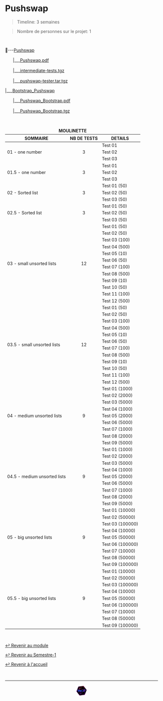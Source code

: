 # Pushswap

> Timeline: 3 semaines

> Nombre de personnes sur le projet: 1

<br>

📂---[Pushswap](https://github.com/Studio-17/Epitech-Subjects/tree/main/Semester-1/B-CPE-110/Pushswap/Pushswap)

ㅤㅤ|\_\_\_[Pushswap.pdf](https://github.com/Studio-17/Epitech-Subjects/blob/main/Semester-1/B-CPE-110/Pushswap/Pushswap/Pushswap.pdf)

ㅤㅤ|\_\_\_[intermediate-tests.tgz](https://github.com/Studio-17/Epitech-Subjects/blob/main/Semester-1/B-CPE-110/Pushswap/Pushswap/intermediate-tests.tgz)

ㅤㅤ|\_\_\_[pushswap-tester.tar.tgz](https://github.com/Studio-17/Epitech-Subjects/blob/main/Semester-1/B-CPE-110/Pushswap/Pushswap/pushswap-tester.tar.gz)

|\_\_\_[Bootstrap_Pushswap](https://github.com/Studio-17/Epitech-Subjects/tree/main/Semester-1/B-CPE-110/Pushswap/Bootstrap_Pushswap)

ㅤㅤ|\_\_\_[Pushswap_Bootstrap.pdf](https://github.com/Studio-17/Epitech-Subjects/blob/main/Semester-1/B-CPE-110/Pushswap/Bootstrap_Pushswap/Pushswap_Bootstrap.pdf)

ㅤㅤ|\_\_\_[Pushswap_Bootstrap.tgz](https://github.com/Studio-17/Epitech-Subjects/blob/main/Semester-1/B-CPE-110/Pushswap/Bootstrap_Pushswap/Pushswap_Bootstrap.tgz)

<br>

<table align="center">
    <thead>
        <tr>
            <td colspan="3" align="center"><strong>MOULINETTE</strong></td>
        </tr>
        <tr>
            <th>SOMMAIRE</th>
            <th>NB DE TESTS</th>
            <th>DETAILS</th>
        </tr>
    </thead>
    <tbody>
        <tr>
            <td rowspan="3">01 - one number</td>
            <td rowspan="3" style="text-align: center;">3</td>
            <td>Test 01</td>
        </tr>
        <tr>
            <td>Test 02</td>
        </tr>
        <tr>
            <td>Test 03</td>
        </tr>
        <tr>
            <td rowspan="3">01.5 - one number</td>
            <td rowspan="3" style="text-align: center;">3</td>
            <td>Test 01</td>
        </tr>
        <tr>
            <td>Test 02</td>
        </tr>
        <tr>
            <td>Test 03</td>
        </tr>
        <tr>
            <td rowspan="3">02 - Sorted list</td>
            <td rowspan="3" style="text-align: center;">3</td>
            <td>Test 01 (50)</td>
        </tr>
        <tr>
            <td>Test 02 (50)</td>
        </tr>
        <tr>
            <td>Test 03 (50)</td>
        </tr>
        <tr>
            <td rowspan="3">02.5 - Sorted list</td>
            <td rowspan="3" style="text-align: center;">3</td>
            <td>Test 01 (50)</td>
        </tr>
        <tr>
            <td>Test 02 (50)</td>
        </tr>
        <tr>
            <td>Test 03 (50)</td>
        </tr>
        <tr>
            <td rowspan="12">03 - small unsorted lists</td>
            <td rowspan="12" style="text-align: center;">12</td>
            <td>Test 01 (50)</td>
        </tr>
        <tr>
            <td>Test 02 (50)</td>
        </tr>
        <tr>
            <td>Test 03 (100)</td>
        </tr>
        <tr>
            <td>Test 04 (500)</td>
        </tr>
        <tr>
            <td>Test 05 (10)</td>
        </tr>
        <tr>
            <td>Test 06 (50)</td>
        </tr>
        <tr>
            <td>Test 07 (100)</td>
        </tr>
        <tr>
            <td>Test 08 (500)</td>
        </tr>
        <tr>
            <td>Test 09 (10)</td>
        </tr>
        <tr>
            <td>Test 10 (50)</td>
        </tr>
        <tr>
            <td>Test 11 (100)</td>
        </tr>
        <tr>
            <td>Test 12 (500)</td>
        </tr>
        <tr>
            <td rowspan="12">03.5 - small unsorted lists</td>
            <td rowspan="12" style="text-align: center;">12</td>
            <td>Test 01 (50)</td>
        </tr>
        <tr>
            <td>Test 02 (50)</td>
        </tr>
        <tr>
            <td>Test 03 (100)</td>
        </tr>
        <tr>
            <td>Test 04 (500)</td>
        </tr>
        <tr>
            <td>Test 05 (10)</td>
        </tr>
        <tr>
            <td>Test 06 (50)</td>
        </tr>
        <tr>
            <td>Test 07 (100)</td>
        </tr>
        <tr>
            <td>Test 08 (500)</td>
        </tr>
        <tr>
            <td>Test 09 (10)</td>
        </tr>
        <tr>
            <td>Test 10 (50)</td>
        </tr>
        <tr>
            <td>Test 11 (100)</td>
        </tr>
        <tr>
            <td>Test 12 (500)</td>
        </tr>
        <tr>
            <td rowspan="9">04 - medium unsorted lists</td>
            <td rowspan="9" style="text-align: center;">9</td>
            <td>Test 01 (1000)</td>
        </tr>
        <tr>
            <td>Test 02 (2000)</td>
        </tr>
        <tr>
            <td>Test 03 (5000)</td>
        </tr>
        <tr>
            <td>Test 04 (1000)</td>
        </tr>
        <tr>
            <td>Test 05 (2000)</td>
        </tr>
        <tr>
            <td>Test 06 (5000)</td>
        </tr>
        <tr>
            <td>Test 07 (1000)</td>
        </tr>
        <tr>
            <td>Test 08 (2000)</td>
        </tr>
        <tr>
            <td>Test 09 (5000)</td>
        </tr>
        <tr>
            <td rowspan="9">04.5 - medium unsorted lists</td>
            <td rowspan="9" style="text-align: center;">9</td>
            <td>Test 01 (1000)</td>
        </tr>
        <tr>
            <td>Test 02 (2000)</td>
        </tr>
        <tr>
            <td>Test 03 (5000)</td>
        </tr>
        <tr>
            <td>Test 04 (1000)</td>
        </tr>
        <tr>
            <td>Test 05 (2000)</td>
        </tr>
        <tr>
            <td>Test 06 (5000)</td>
        </tr>
        <tr>
            <td>Test 07 (1000)</td>
        </tr>
        <tr>
            <td>Test 08 (2000)</td>
        </tr>
        <tr>
            <td>Test 09 (5000)</td>
        </tr>
        <tr>
            <td rowspan="9">05 - big unsorted lists</td>
            <td rowspan="9" style="text-align: center;">9</td>
            <td>Test 01 (10000)</td>
        </tr>
        <tr>
            <td>Test 02 (50000)</td>
        </tr>
        <tr>
            <td>Test 03 (100000)</td>
        </tr>
        <tr>
            <td>Test 04 (10000)</td>
        </tr>
        <tr>
            <td>Test 05 (50000)</td>
        </tr>
        <tr>
            <td>Test 06 (100000)</td>
        </tr>
        <tr>
            <td>Test 07 (10000)</td>
        </tr>
        <tr>
            <td>Test 08 (50000)</td>
        </tr>
        <tr>
            <td>Test 09 (100000)</td>
        </tr>
        <tr>
            <td rowspan="9">05.5 - big unsorted lists</td>
            <td rowspan="9" style="text-align: center;">9</td>
            <td>Test 01 (10000)</td>
        </tr>
        <tr>
            <td>Test 02 (50000)</td>
        </tr>
        <tr>
            <td>Test 03 (100000)</td>
        </tr>
        <tr>
            <td>Test 04 (10000)</td>
        </tr>
        <tr>
            <td>Test 05 (50000)</td>
        </tr>
        <tr>
            <td>Test 06 (100000)</td>
        </tr>
        <tr>
            <td>Test 07 (10000)</td>
        </tr>
        <tr>
            <td>Test 08 (50000)</td>
        </tr>
        <tr>
            <td>Test 09 (100000)</td>
        </tr>
    </tbody>
</table>

<br>

[↩️ Revenir au module](https://github.com/Studio-17/Epitech-Subjects/tree/main/Semester-1/B-CPE-110)

[↩️ Revenir au Semestre-1](https://github.com/Studio-17/Epitech-Subjects/tree/main/Semester-1)

[↩️ Revenir à l'accueil](https://github.com/Studio-17/Epitech-Subjects)

<br>

---

<div align="center">

<a href="https://github.com/Studio-17" target="_blank"><img src="../../../assets/voc17.gif" width="40"></a>

</div>
